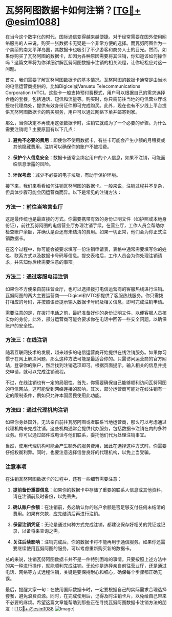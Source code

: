 # 瓦努阿图数据卡如何注销？[[TG💪+ @esim1088](https://t.me/s/esim1088)]

在当今这个数字化的时代，国际通信变得越来越便捷。对于经常需要在国外使用网络服务的人来说，购买一张数据卡无疑是一个非常方便的选择。而瓦努阿图作为一个美丽的南太平洋岛国，其数据卡也吸引了不少游客和商务人士的目光。然而，如果你购买了瓦努阿图的数据卡，却因为各种原因需要将其注销，你知道该如何操作吗？这篇文章将为你详细讲解瓦努阿图数据卡注销的相关流程，让你轻松应对这一问题。

首先，我们需要了解瓦努阿图数据卡的基本情况。瓦努阿图的数据卡通常是由当地的电信运营商提供的，比如Digicel或Vanuatu Telecommunications Corporation (VTC)。这些卡一般支持预付费模式，用户可以根据自己的需求选择合适的套餐，包括通话、短信和流量等。购买时，你只需前往当地的电信营业厅或授权代理商处，提供有效身份证件即可完成购买。此外，现在也有不少线上平台提供瓦努阿图数据卡的购买服务，用户可以通过网络下单并邮寄到家。

那么，当你决定不再使用这张数据卡时，注销它就成为了一个必要的步骤。为什么需要注销呢？主要原因有以下几点：

1. **避免不必要的费用**：即使你不使用数据卡，有些卡可能会产生小额的月租费或其他隐藏费用。注销可以确保你的账户不被扣费。
   
2. **保护个人信息安全**：数据卡通常会绑定用户的个人信息，如果不注销，可能面临信息泄露的风险。

3. **环保考虑**：减少不必要的电子垃圾，有助于保护环境。

接下来，我们来看看如何注销瓦努阿图的数据卡。一般来说，注销过程并不复杂，但具体步骤可能会因运营商而异。以下是常见的注销方法：

### 方法一：前往当地营业厅

这是最传统也是最直接的方式。你需要携带有效的身份证明文件（如护照或本地身份证），前往瓦努阿图的电信营业厅办理注销手续。在营业厅，工作人员会帮助你检查账户余额，并确认是否还有未结清的费用。如果一切正常，他们会为你正式注销数据卡。

在这个过程中，你可能会被要求填写一份注销申请表，表格中通常需要填写你的姓名、联系方式以及数据卡号码等信息。提交表格后，工作人员会为你处理注销请求，并告知你后续需要注意的事项。

### 方法二：通过客服电话注销

如果你不方便亲自前往营业厅，也可以选择拨打电信运营商的客服热线进行注销。瓦努阿图的两大主要运营商——Digicel和VTC都提供了客服热线服务。你只需拨打相应的号码，并按照语音提示输入数据卡号码及相关信息，即可完成注销申请。

需要注意的是，在拨打电话之前，最好准备好你的身份证明文件，以便客服人员核实你的身份。此外，部分运营商可能会要求你在电话中回答一些安全问题，以确保账户的安全性。

### 方法三：在线注销

随着互联网技术的发展，越来越多的电信运营商开始提供在线注销服务。如果你习惯于在网上解决问题，那么这种方法可能是最适合你的。只需访问运营商的官方网站，登录你的账户，然后找到注销选项即可。根据页面提示，输入相关的信息并提交申请，就可以完成注销流程。

不过，在线注销也有一定的局限性。首先，你需要确保自己能够顺利访问瓦努阿图的电信网站，这可能受到网络连接的影响。其次，部分运营商可能对在线注销有一定的限制条件，例如只允许本国居民使用此功能。

### 方法四：通过代理机构注销

如果你身处国外，无法亲自前往瓦努阿图或者联系当地运营商，那么可以考虑通过代理机构来完成注销。这些机构通常会提供代办服务，包括数据卡注销在内的多种业务。你可以通过邮件或电话与他们联系，委托他们代为处理注销事宜。

当然，使用代理机构可能会产生额外的服务费用，因此在选择这种方式时，你需要仔细权衡利弊。同时，也要注意选择信誉良好的代理机构，以免上当受骗。

### 注意事项

在注销瓦努阿图数据卡的过程中，还有一些细节需要注意：

1. **提前备份重要信息**：如果你的数据卡中存储了重要的联系人信息或其他资料，请在注销前及时备份，以免丢失。

2. **确认账户余额**：在注销前，务必确认你的账户余额是否足够支付任何未结清的费用。如果有欠款，应先结清后再进行注销。

3. **保留注销凭证**：无论是通过何种方式完成注销，都建议保存好相关的凭证或记录，以备将来查询之需。

4. **关注后续影响**：注销完成后，你的数据卡将不能再用于通信服务。如果你还需要继续使用瓦努阿图的服务，可以考虑重新购买新的数据卡。

总的来说，注销瓦努阿图数据卡并不是一件特别困难的事情。只要按照上述方法中的某一种进行操作，就能顺利完成注销。无论你是选择亲自前往营业厅，还是通过电话、网络等方式远程注销，关键是要保持耐心和细心，确保每个步骤都正确无误。

最后，提醒大家一句：在使用国际数据卡时，一定要根据自己的实际需求合理选择套餐，避免浪费资源。同时，在完成使用后，记得及时注销卡片，以免给自己带来不必要的麻烦。希望这篇文章能帮助到那些正在寻找瓦努阿图数据卡注销方法的朋友！[[TG💪+ @esim1088](https://t.me/s/esim1088) ![Image](https://i.postimg.cc/4NQfJmqS/Snipaste-2025-05-13-00-14-12.png)]